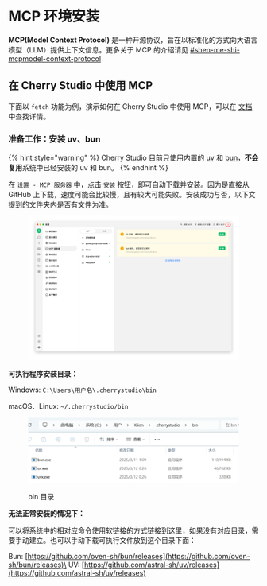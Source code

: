 # MCP 环境安装

**MCP(Model Context Protocol)** 是一种开源协议，旨在以标准化的方式向大语言模型（LLM）提供上下文信息。更多关于 MCP 的介绍请见 [#shen-me-shi-mcpmodel-context-protocol](../../question-contact/knowledge.md#shen-me-shi-mcpmodel-context-protocol "mention")

## 在 Cherry Studio 中使用 MCP

下面以 `fetch` 功能为例，演示如何在 Cherry Studio 中使用 MCP，可以在 [文档](https://github.com/modelcontextprotocol/servers/tree/main/src/fetch) 中查找详情。

### **准备工作：安装 uv、bun**

{% hint style="warning" %}
Cherry Studio 目前只使用内置的 [uv](https://github.com/astral-sh/uv) 和 [bun](https://github.com/oven-sh/bun)，**不会复用**系统中已经安装的 uv 和 bun。
{% endhint %}

在 `设置 - MCP 服务器` 中，点击 `安装` 按钮，即可自动下载并安装。因为是直接从 GitHub 上下载，速度可能会比较慢，且有较大可能失败。安装成功与否，以下文提到的文件夹内是否有文件为准。

<figure><img src="../../.gitbook/assets/image (2) (1) (1).png" alt=""><figcaption></figcaption></figure>

**可执行程序安装目录：**

Windows: `C:\Users\用户名\.cherrystudio\bin`

macOS、Linux: `~/.cherrystudio/bin`

<figure><img src="../../.gitbook/assets/MCP-cherrystudio_bin_文件夹.png" alt=""><figcaption><p>bin 目录</p></figcaption></figure>

**无法正常安装的情况下：**

可以将系统中的相对应命令使用软链接的方式链接到这里，如果没有对应目录，需要手动建立。也可以手动下载可执行文件放到这个目录下面：

Bun: [https://github.com/oven-sh/bun/releases](https://github.com/oven-sh/bun/releases)\
UV: [https://github.com/astral-sh/uv/releases](https://github.com/astral-sh/uv/releases)
